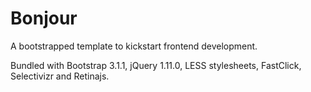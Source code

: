 Bonjour
=======

A bootstrapped template to kickstart frontend development.

Bundled with Bootstrap 3.1.1, jQuery 1.11.0, LESS stylesheets, FastClick, Selectivizr and Retinajs.